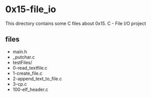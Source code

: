 # 0x15-file_io

This directory contains some C files about 0x15. C - File I/O project

## files

* main.h
* \_putchar.c
* testFiles/
* 0-read_textfile.c
* 1-create_file.c
* 2-append_text_to_file.c
* 3-cp.c
* 100-elf_header.c
